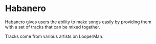 # Habanero
Habanero gives users the ability to make songs easily by providing them with
a set of tracks that can be mixed together.

Tracks come from various artists on LooperMan.
